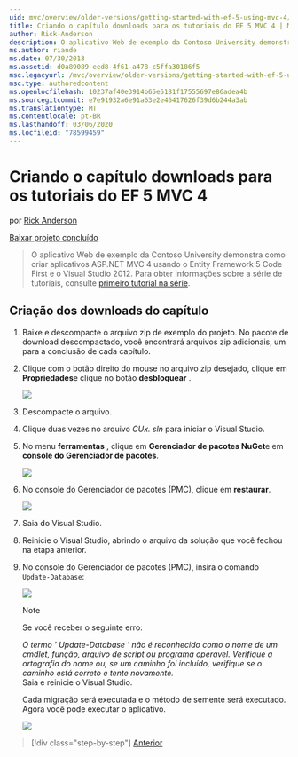 ```yaml
---
uid: mvc/overview/older-versions/getting-started-with-ef-5-using-mvc-4/building-the-ef5-mvc4-chapter-downloads
title: Criando o capítulo downloads para os tutoriais do EF 5 MVC 4 | Microsoft Docs
author: Rick-Anderson
description: O aplicativo Web de exemplo da Contoso University demonstra como criar aplicativos ASP.NET MVC 4 usando o Entity Framework 5 Code First e o Visual Studio...
ms.author: riande
ms.date: 07/30/2013
ms.assetid: d0a89089-eed8-4f61-a478-c5ffa30186f5
msc.legacyurl: /mvc/overview/older-versions/getting-started-with-ef-5-using-mvc-4/building-the-ef5-mvc4-chapter-downloads
msc.type: authoredcontent
ms.openlocfilehash: 10237af40e3914b65e5181f17555697e86adea4b
ms.sourcegitcommit: e7e91932a6e91a63e2e46417626f39d6b244a3ab
ms.translationtype: MT
ms.contentlocale: pt-BR
ms.lasthandoff: 03/06/2020
ms.locfileid: "78599459"
---
```

# <a name="building-the-chapter-downloads-for-the-ef-5-mvc-4-tutorials"></a>Criando o capítulo downloads para os tutoriais do EF 5 MVC 4

por [Rick Anderson](https://twitter.com/RickAndMSFT)

[Baixar projeto concluído](https://code.msdn.microsoft.com/Getting-Started-with-dd0e2ed8)

> O aplicativo Web de exemplo da Contoso University demonstra como criar aplicativos ASP.NET MVC 4 usando o Entity Framework 5 Code First e o Visual Studio 2012. Para obter informações sobre a série de tutoriais, consulte [primeiro tutorial na série](creating-an-entity-framework-data-model-for-an-asp-net-mvc-application.md).

## <a name="building-the-chapter-downloads"></a>Criação dos downloads do capítulo

1. Baixe e descompacte o arquivo zip de exemplo do projeto. No pacote de download descompactado, você encontrará arquivos zip adicionais, um para a conclusão de cada capítulo.
2. Clique com o botão direito do mouse no arquivo zip desejado, clique em **Propriedades**e clique no botão **desbloquear** .  
  
    ![](building-the-ef5-mvc4-chapter-downloads/_static/image1.png)
3. Descompacte o arquivo.
4. Clique duas vezes no arquivo *CUx. sln* para iniciar o Visual Studio.
5. No menu **ferramentas** , clique em **Gerenciador de pacotes NuGet**e em **console do Gerenciador de pacotes**.  
  
    ![](building-the-ef5-mvc4-chapter-downloads/_static/image2.png)
6. No console do Gerenciador de pacotes (PMC), clique em **restaurar**.  
  
    ![](building-the-ef5-mvc4-chapter-downloads/_static/image3.png)
7. Saia do Visual Studio.
8. Reinicie o Visual Studio, abrindo o arquivo da solução que você fechou na etapa anterior.
9. No console do Gerenciador de pacotes (PMC), insira o comando `Update-Database`:  
  
    ![](building-the-ef5-mvc4-chapter-downloads/_static/image4.png)  

    > [!NOTE]
    > Se você receber o seguinte erro:  
    >   
    >  *O termo ' Update-Database ' não é reconhecido como o nome de um cmdlet, função, arquivo de script ou programa operável. Verifique a ortografia do nome ou, se um caminho foi incluído, verifique se o caminho está correto e tente novamente.*  
    > Saia e reinicie o Visual Studio.

    Cada migração será executada e o método de semente será executado. Agora você pode executar o aplicativo.

    ![](building-the-ef5-mvc4-chapter-downloads/_static/image5.png)

> [!div class="step-by-step"]
> [Anterior](advanced-entity-framework-scenarios-for-an-mvc-web-application.md)
